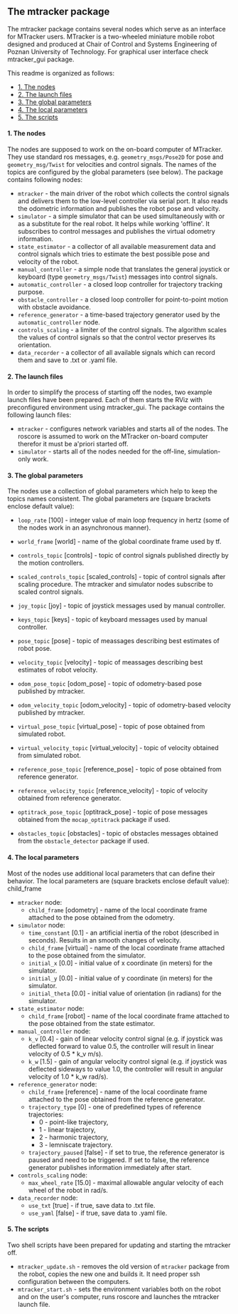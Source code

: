 ## The mtracker package

The mtracker package contains several nodes which serve as an interface for MTracker users. MTracker is a two-wheeled miniature mobile robot designed and produced at Chair of Control and Systems Engineering of Poznan University of Technology. For graphical user interface check mtracker_gui package.

This readme is organized as follows:

* [1. The nodes](#markdown-header-1-the-nodes)
* [2. The launch files](#markdown-header-2-the-launch-files)
* [3. The global parameters](#markdown-header-3-the-global-parameters)
* [4. The local parameters](#markdown-header-4-the-local-parameters)
* [5. The scripts](#markdown-header-5-the-scripts)

#### 1. The nodes

The nodes are supposed to work on the on-board computer of MTracker. They use standard ros messages, e.g. `geometry_msgs/Pose2D` for pose and `geometry_msg/Twist` for velocities and control signals. The names of the topics are configured by the global parameters (see below). The package contains following nodes: 

* `mtracker` - the main driver of the robot which collects the control signals and delivers them to the low-level controller via serial port. It also reads the odometric information and publishes the robot pose and velocity. 
* `simulator` - a simple simulator that can be used simultaneously with or as a substitute for the real robot. It helps while working 'offline'. It subscribes to control messages and publishes the virtual odometry information.
* `state_estimator` - a collector of all available measurement data and control signals which tries to estimate the best possible pose and velocity of the robot.
* `manual_controller` - a simple node that translates the general joystick or keyboard (type `geometry_msgs/Twist`) messages into control signals. 
* `automatic_controller` - a closed loop controller for trajectory tracking purpose. 
* `obstacle_controller` - a closed loop controller for point-to-point motion with obstacle avoidance. 
* `reference_generator` - a time-based trajectory generator used by the `automatic_controller` node. 
* `controls_scaling` - a limiter of the control signals. The algorithm scales the values of control signals so that the control vector preserves its orientation.
* `data_recorder` - a collector of all available signals which can record them and save to .txt or .yaml file.

#### 2. The launch files

In order to simplify the process of starting off the nodes, two example launch files have been prepared. Each of them starts the RViz with preconfigured environment using mtracker_gui. The package contains the following launch files:

* `mtracker` - configures network variables and starts all of the nodes. The roscore is assumed to work on the MTracker on-board computer therefor it must be a'priori started off.
* `simulator` - starts all of the nodes needed for the off-line, simulation-only work.

#### 3. The global parameters

The nodes use a collection of global parameters which help to keep the topics names consistent. The global parameters are (square brackets enclose default value):

* `loop_rate` [100] - integer value of main loop frequency in hertz (some of the nodes work in an asynchronous manner).
* `world_frame` [world] - name of the global coordinate frame used by tf.

* `controls_topic` [controls] - topic of control signals published directly by the motion controllers.
* `scaled_controls_topic` [scaled_controls] - topic of control signals after scaling procedure. The mtracker and simulator nodes subscribe to scaled control signals.
* `joy_topic` [joy] - topic of joystick messages used by manual controller.
* `keys_topic` [keys] - topic of keyboard messages used by manual controller.

* `pose_topic` [pose] - topic of meassages describing best estimates of robot pose. 
* `velocity_topic` [velocity] - topic of meassages describing best estimates of robot velocity. 
* `odom_pose_topic` [odom_pose] - topic of odometry-based pose published by mtracker. 
* `odom_velocity_topic` [odom_velocity] - topic of odometry-based velocity published by mtracker. 
* `virtual_pose_topic` [virtual_pose] - topic of pose obtained from simulated robot.
* `virtual_velocity_topic` [virtual_velocity] - topic of velocity obtained from simulated robot.
* `reference_pose_topic` [reference_pose] - topic of pose obtained from reference generator.
* `reference_velocity_topic` [reference_velocity] - topic of velocity obtained from reference generator.

* `optitrack_pose_topic` [optitrack_pose] - topic of pose messages obtained from the `mocap_optitrack` package if used.
* `obstacles_topic` [obstacles] - topic of obstacles messages obtained from the `obstacle_detector` package if used.

#### 4. The local parameters

Most of the nodes use additional local parameters that can define their behavior. The local parameters are (square brackets enclose default value):
child_frame

* `mtracker` node:
    * `child_frame` [odometry] - name of the local coordinate frame attached to the pose obtained from the odometry.
* `simulator` node:
    * `time_constant` [0.1] - an artificial inertia of the robot (described in seconds). Results in an smooth changes of velocity.
    * `child_frame` [virtual] - name of the local coordinate frame attached to the pose obtained from the simulator.
    * `initial_x` [0.0] - initial value of x coordinate (in meters) for the simulator.
    * `initial_y` [0.0] - initial value of y coordinate (in meters) for the simulator.
    * `initial_theta` [0.0] - initial value of orientation (in radians) for the simulator.
* `state_estimator` node:
    * `child_frame` [robot] - name of the local coordinate frame attached to the pose obtained from the state estimator.
* `manual_controller` node:
    * `k_v` [0.4] - gain of linear velocity control signal (e.g. if joystick was deflected forward to value 0.5, the controller will result in linear velocity of 0.5 * k_v m/s).
    * `k_w` [1.5] - gain of angular velocity control signal (e.g. if joystick was deflected sideways to value 1.0, the controller will result in angular velocity of 1.0 * k_w rad/s).
* `reference_generator` node:
    * `child_frame` [reference] - name of the local coordinate frame attached to the pose obtained from the reference generator.
    * `trajectory_type` [0] - one of predefined types of reference trajectories:
        * 0 - point-like trajectory,
        * 1 - linear trajectory,
        * 2 - harmonic trajectory,
        * 3 - lemniscate trajectory.
    * `trajectory_paused` [false] - if set to true, the reference generator is paused and need to be triggered. If set to false, the reference generator publishes information immediately after start.
* `controls_scaling` node:
    * `max_wheel_rate` [15.0] - maximal allowable angular velocity of each wheel of the robot in rad/s.
* `data_recorder` node:
    * `use_txt` [true] - if true, save data to .txt file.
    * `use_yaml` [false] - if true, save data to .yaml file.

#### 5. The scripts

Two shell scripts have been prepared for updating and starting the mtracker off.

* `mtracker_update.sh` - removes the old version of `mtracker` package from the robot, copies the new one and builds it. It need proper ssh configuration between the computers.
* `mtracker_start.sh` - sets the environment variables both on the robot and on the user's computer, runs roscore and launches the mtracker launch file.

